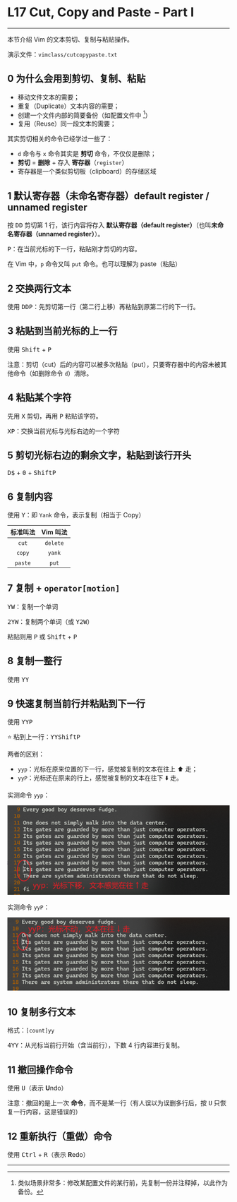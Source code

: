 # L17 Cut, Copy and Paste - Part I
---

本节介绍 Vim 的文本剪切、复制与粘贴操作。

演示文件：`vimclass/cutcopypaste.txt`



## 0 为什么会用到剪切、复制、粘贴

- 移动文件文本的需要；
- 重复（Duplicate）文本内容的需要；
- 创建一个文件内部的简要备份（如配置文件中 [^1]）
- 复用（Reuse）同一段文本的需要；

其实剪切相关的命令已经学过一些了：

- `d` 命令与 `x` 命令其实是 **剪切** 命令，不仅仅是删除；
- **剪切** = **删除** + 存入 **寄存器**（`register`）
- 寄存器是一个类似剪切板（clipboard）的存储区域



## 1 默认寄存器（未命名寄存器）default register / unnamed register

按 <kbd>D</kbd><kbd>D</kbd> 剪切第 1 行，该行内容将存入 **默认寄存器（default register）**（也叫**未命名寄存器（unnamed register）**）。

<kbd>P</kbd>：在当前光标的下一行，粘贴刚才剪切的内容。

在 Vim 中，`p` 命令又叫 `put` 命令。也可以理解为 paste（粘贴）



## 2 交换两行文本

使用 <kbd>D</kbd><kbd>D</kbd><kbd>P</kbd>：先剪切第一行（第二行上移）再粘贴到原第二行的下一行。



## 3 粘贴到当前光标的上一行

使用 <kbd>Shift</kbd> + <kbd>P</kbd>

注意：剪切（cut）后的内容可以被多次粘贴（put），只要寄存器中的内容未被其他命令（如删除命令 `d`）清除。



## 4 粘贴某个字符

先用 <kbd>X</kbd> 剪切，再用 <kbd>P</kbd> 粘贴该字符。

<kbd>X</kbd><kbd>P</kbd>：交换当前光标与光标右边的一个字符



## 5 剪切光标右边的剩余文字，粘贴到该行开头

<kbd>D</kbd><kbd>$</kbd> + <kbd>0</kbd> + <kbd>Shift</kbd><kbd>P</kbd>



## 6 复制内容

使用 <kbd>Y</kbd>：即 `Yank` 命令，表示复制（相当于 Copy）

| 标准叫法 | Vim 叫法 |
| :------: | :------: |
|  `cut`   | `delete` |
|  `copy`  |  `yank`  |
| `paste`  |  `put`   |



## 7 复制 + `operator[motion]`

<kbd>Y</kbd><kbd>W</kbd>：复制一个单词

<kbd>2</kbd><kbd>Y</kbd><kbd>W</kbd>：复制两个单词（或 <kbd>Y</kbd><kbd>2</kbd><kbd>W</kbd>）

粘贴则用 <kbd>P</kbd> 或 <kbd>Shift</kbd> + <kbd>P</kbd>



## 8 复制一整行

使用 <kbd>Y</kbd><kbd>Y</kbd>



## 9 快速复制当前行并粘贴到下一行

使用 <kbd>Y</kbd><kbd>Y</kbd><kbd>P</kbd>

:star: 粘到上一行：<kbd>Y</kbd><kbd>Y</kbd><kbd>Shift</kbd><kbd>P</kbd>

两者的区别：

- `yyp`：光标在原来位置的下一行，感觉被复制的文本在往上 :arrow_up: 走；
- `yyP`：光标还在原来的行上，感觉被复制的文本在往下 :arrow_down: 走。

实测命令 `yyp`：

![run yyp](../assets/17-2.png)

实测命令 `yyP`：

![run yyP](../assets/17-1.png)



## 10 复制多行文本

格式：`[count]yy`

<kbd>4</kbd><kbd>Y</kbd><kbd>Y</kbd>：从光标当前行开始（含当前行），下数 4 行内容进行复制。



## 11 撤回操作命令

使用 <kbd>U</kbd>（表示 **U**ndo）

注意：撤回的是上一次 **命令**，而不是某一行（有人误以为误删多行后，按 <kbd>U</kbd> 只恢复一行内容，这是错误的）



## 12 重新执行（重做）命令

使用 <kbd>Ctrl</kbd> + <kbd>R</kbd>（表示 **R**edo）





---

[^1]: 类似场景非常多：修改某配置文件的某行前，先复制一份并注释掉，以此作为备份。

